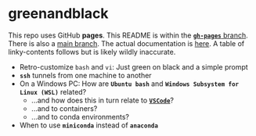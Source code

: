 # greenandblack

This repo uses GitHub **pages**. This README is within the 
[**`gh-pages`** branch](https://github.com/robfatland/greenandblack/tree/gh-pages).
There is also a [main branch](https://github.com/robfatland/greenandblack/tree/main).
The actual documentation is [here](https://robfatland.github.io/greenandblack/).
A table of linky-contents follows but is likely wildly inaccurate.


- Retro-customize `bash` and `vi`: Just green on black and a simple prompt
- **`ssh`** tunnels from one machine to another
- On a Windows PC: How are **`Ubuntu bash`** and **`Windows Subsystem for Linux (WSL)`** related?
    - ...and how does this in turn relate to 
[**`VSCode`**](https://github.com/robfatland/greenandblack/tree/gh-pages/vscode/index.md)?
    - ...and to containers?
    - ...and to conda environments?
- When to use **`miniconda`** instead of **`anaconda`**

